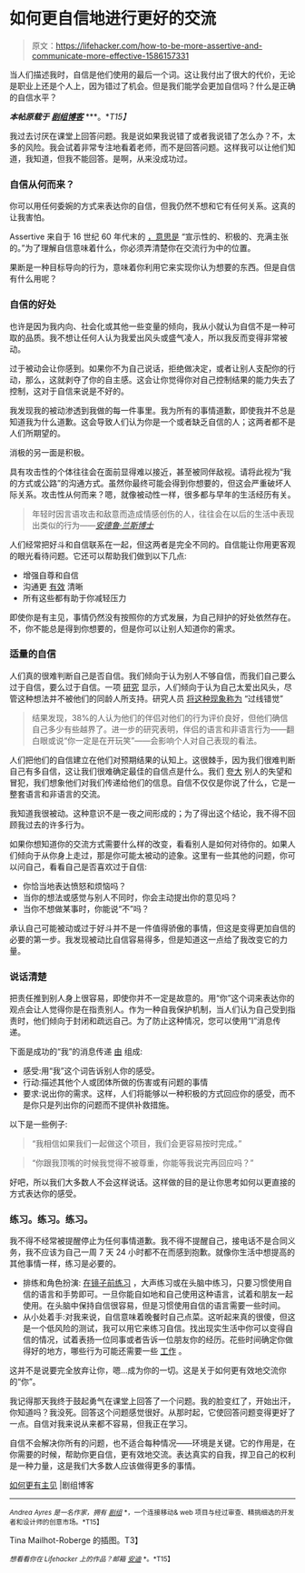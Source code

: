 # 如何更自信地进行更好的交流

> 原文：<https://lifehacker.com/how-to-be-more-assertive-and-communicate-more-effective-1586157331>

当人们描述我时，自信是他们使用的最后一个词。这让我付出了很大的代价，无论是职业上还是个人上，因为错过了机会。但是我们能学会更加自信吗？什么是正确的自信水平？



***本帖原载于*** [***剧组博客***](http://blog.pickcrew.com/how-to-be-more-assertive/) ***。**T15】*

我过去讨厌在课堂上回答问题。我是说如果我说错了或者我说错了怎么办？不，太多的风险。我会试着非常专注地看着老师，而不是回答问题。这样我可以让他们知道，我知道，但我不能回答。是啊，从来没成功过。

### 自信从何而来？

你可以用任何委婉的方式来表达你的自信，但我仍然不想和它有任何关系。这真的让我害怕。

Assertive 来自于 16 世纪 60 年代末的 [，意思是](http://www.etymonline.com/index.php?term=assertive&allowed_in_frame=0) “宣示性的、积极的、充满主张的。”为了理解自信意味着什么，你必须弄清楚你在交流行为中的位置。

果断是一种目标导向的行为，意味着你利用它来实现你认为想要的东西。但是自信有什么用呢？

### 自信的好处

也许是因为我内向、社会化或其他一些变量的倾向，我从小就认为自信不是一种可取的品质。我不想让任何人认为我爱出风头或盛气凌人，所以我反而变得非常被动。

过于被动会让你感到。如果你不为自己说话，拒绝做决定，或者让别人支配你的行动，那么，这就剥夺了你的自主感。这会让你觉得你对自己控制结果的能力失去了控制，这对于自信来说是不好的。

我发现我的被动渗透到我做的每一件事里。我为所有的事情道歉，即使我并不总是知道我为什么道歉。这会导致人们认为你是一个或者缺乏自信的人；这两者都不是人们所期望的。

消极的另一面是积极。

具有攻击性的个体往往会在面前显得难以接近，甚至被同伴敌视。请将此视为“我的方式或公路”的沟通方式。虽然你最终可能会得到你想要的，但这会严重破坏人际关系。攻击性从何而来？嗯，就像被动性一样，很多都与早年的生活经历有关。

> 年轻时因言语攻击和敌意而造成情感创伤的人，往往会在以后的生活中表现出类似的行为——[*安德鲁·兰斯博士*](http://go.hrw.com/resources/go_sc/gen/HSTPR050.PDF)

人们经常把好斗和自信联系在一起，但这两者是完全不同的。自信能让你用更客观的眼光看待问题。它还可以帮助我们做到以下几点:

*   增强自尊和自信
*   沟通更 [有效](http://psychcentral.com/blog/archives/2010/02/25/building-assertiveness-in-4-steps/) 清晰
*   所有这些都有助于你减轻压力

即使你是有主见，事情仍然没有按照你的方式发展，为自己辩护的好处依然存在。不，你不能总是得到你想要的，但是你可以让别人知道你的需求。

### 适量的自信

人们真的很难判断自己是否自信。我们倾向于认为别人不够自信，而我们自己要么过于自信，要么过于自信。一项 [研究](http://www.columbia.edu/~da358/publications/Pushing_in_the_dark.pdf) 显示，人们倾向于认为自己太爱出风头，尽管这种想法并不被他们的同龄人所支持。研究人员 [将这种现象称为](http://www.columbia.edu/~da358/publications/Pushing_in_the_dark.pdf) “过线错觉”

> 结果发现，38%的人认为他们的伴侣对他们的行为评价良好，但他们确信自己多少有些越界了。进一步的研究表明，伴侣的语言和非语言行为——翻白眼或说“你一定是在开玩笑”——会影响个人对自己表现的看法。

人们把他们的自信建立在他们对预期结果的认知上。这很棘手，因为我们很难判断自己有多自信，这让我们很难确定最佳的自信点是什么。我们 [夸大](http://www.columbia.edu/~da358/publications/Pushing_in_the_dark.pdf) 别人的失望和冒犯，我们想象他们对我们传递给他们的信息。自信不仅仅是你说了什么，它是一整套语言和非语言的交流。

我知道我很被动。这种意识不是一夜之间形成的；为了得出这个结论，我不得不回顾我过去的许多行为。

如果你想知道你的交流方式需要什么样的改变，看看别人是如何对待你的。如果人们倾向于从你身上走过，那是你可能太被动的迹象。这里有一些其他的问题，你可以问自己，看看自己是否喜欢过于自信:

*   你恰当地表达愤怒和烦恼吗？
*   当你的想法或感觉与别人不同时，你会主动提出你的意见吗？
*   当你不想做某事时，你能说“不”吗？

承认自己可能被动或过于好斗并不是一件值得骄傲的事情，但这是变得更加自信的必要的第一步。我发现被动比自信容易得多，但是知道这一点给了我改变它的力量。

### 说话清楚

把责任推到别人身上很容易，即使你并不一定是故意的。用“你”这个词来表达你的观点会让人觉得你是在指责别人。作为一种自我保护机制，当人们认为自己受到指责时，他们倾向于封闭和疏远自己。为了防止这种情况，您可以使用“I”消息传递。

下面是成功的“我”的消息传递 [由](http://www.psychologytoday.com/blog/romance-redux/201108/the-abcs-assertiveness-simple-guide-speaking-your-mind) 组成:

*   感受:用“我”这个词告诉别人你的感受。
*   行动:描述其他个人或团体所做的伤害或有问题的事情
*   要求:说出你的需求。这样，人们将能够以一种积极的方式回应你的感受，而不是你只是列出你的问题而不提供补救措施。

以下是一些例子:

> “我相信如果我们一起做这个项目，我们会更容易按时完成。”

> “你跟我顶嘴的时候我觉得不被尊重，你能等我说完再回应吗？”

好吧，所以我们大多数人不会这样说话。这样做的目的是让你思考如何以更直接的方式表达你的感受。

### 练习。练习。练习。

我不得不经常被提醒停止为任何事情道歉。我不得不提醒自己，接电话不是合同义务，我不应该为自己一周 7 天 24 小时都不在而感到抱歉。就像你生活中想提高的其他事情一样，练习是必要的。

*   排练和角色扮演: [在镜子前练习](http://psychcentral.com/blog/archives/2010/02/25/building-assertiveness-in-4-steps/) ，大声练习或在头脑中练习，只要习惯使用自信的语言和手势即可。一旦你能自如地和自己使用这种语言，试着和朋友一起使用。在头脑中保持自信很容易，但是习惯使用自信的语言需要一些时间。
*   从小处着手:对我来说，自信意味着晚餐时自己点菜。这听起来真的很傻，但这是一个低风险的测试，我可以用它来练习自信。找出现实生活中你可以变得自信的情况，试着表扬一位同事或者告诉一位朋友你的经历。花些时间确定你做得好的地方，哪些行为可能还需要一些 [工作](http://psychcentral.com/blog/archives/2010/02/25/building-assertiveness-in-4-steps/) 。

这并不是说要完全放弃让你，嗯…成为你的一切。这是关于如何更有效地交流你的“你”。

我记得那天我终于鼓起勇气在课堂上回答了一个问题。我的脸变红了，开始出汗，你知道吗？我没死。回答这个问题感觉很好。从那时起，它使回答问题变得更好了一点。自信对我来说从来都不容易，但我正在学习。

自信不会解决你所有的问题，也不适合每种情况——环境是关键。它的作用是，在你需要的时候，帮助你更自信，更有效地交流。表达真实的自我，捍卫自己的权利是一种力量，这是我们大多数人应该做得更多的事情。

[如何更有主见](http://blog.pickcrew.com/how-to-be-more-assertive/) |剧组博客

* * *

<small>*Andrea Ayres 是一名作家，拥有*</small> [<small>*剧组*</small>](http://pickcrew.com/) <small>*，一个连接移动& web 项目与经过审查、精挑细选的开发者和设计师的创意市场。*T15】</small>

Tina Mailhot-Roberge 的插图。T3】

<small>*想看看你在 Lifehacker 上的作品？邮箱*</small> [<small>*安迪*</small>](mailto:andy@lifehacker.com) <small>*。*T15】</small>
